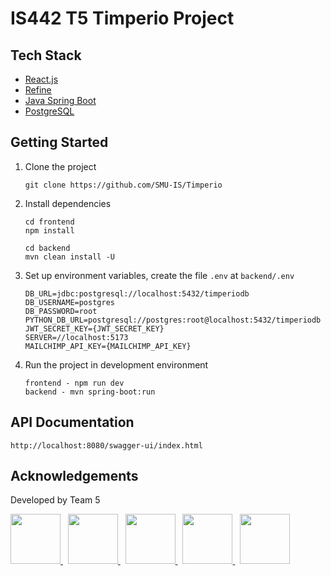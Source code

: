 # IS442 T5 Timperio Project

## Tech Stack

- [React.js](https://react.dev)
- [Refine](https://refine.dev)
- [Java Spring Boot](https://spring.io/projects/spring-boot)
- [PostgreSQL](https://www.postgresql.org)

## Getting Started

1. Clone the project

   ```
   git clone https://github.com/SMU-IS/Timperio
   ```

2. Install dependencies

   ```
   cd frontend
   npm install
   ```

   ```
   cd backend
   mvn clean install -U
   ```

3. Set up environment variables, create the file `.env` at `backend/.env`

   ```
   DB_URL=jdbc:postgresql://localhost:5432/timperiodb
   DB_USERNAME=postgres
   DB_PASSWORD=root
   PYTHON_DB_URL=postgresql://postgres:root@localhost:5432/timperiodb
   JWT_SECRET_KEY={JWT_SECRET_KEY}
   SERVER=//localhost:5173
   MAILCHIMP_API_KEY={MAILCHIMP_API_KEY}
   ```

4. Run the project in development environment

   ```
   frontend - npm run dev
   backend - mvn spring-boot:run
   ```

## API Documentation

```
http://localhost:8080/swagger-ui/index.html
```

## Acknowledgements

Developed by Team 5

<a href="https://www.linkedin.com/in/joshydavid/">
  <img src="https://github.com/user-attachments/assets/4dfe0c89-8ced-4e08-bcf3-6261bdbb956d" width="80">
</a> &nbsp;

<a href="https://www.linkedin.com/in/derricklkh/">
  <img src="https://github.com/user-attachments/assets/2db4b711-b7d0-4368-8d12-6449c3fa2aa2" width="80">
</a> &nbsp;

<a href="https://www.linkedin.com/in/shawn-ng-yh/">
  <img src="https://github.com/user-attachments/assets/6bd4f3a7-6784-402a-b891-03d91e15d705" width="80">
</a> &nbsp;

<a href="https://www.linkedin.com/in/ivynyak/">
  <img src="https://github.com/user-attachments/assets/24522f87-6fb8-4b48-94d8-8022eb571e96" width="80">
</a> &nbsp;

<a href="https://www.linkedin.com/in/liawjunyi/">
  <img src="https://github.com/user-attachments/assets/24522f87-6fb8-4b48-94d8-8022eb571e96" width="80">
</a>
